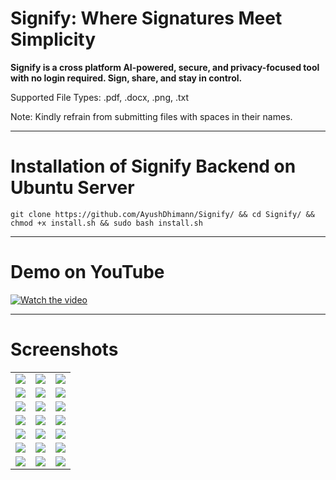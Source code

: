 # Signify: Where Signatures Meet Simplicity

**Signify is a cross platform AI-powered, secure, and privacy-focused tool with no login required. Sign, share, and stay in control.**

Supported File Types: .pdf, .docx, .png, .txt

Note: Kindly refrain from submitting files with spaces in their names.

---

# Installation of Signify Backend on Ubuntu Server

```
git clone https://github.com/AyushDhimann/Signify/ && cd Signify/ && chmod +x install.sh && sudo bash install.sh
```

---

# Demo on YouTube

[![Watch the video](https://img.youtube.com/vi/Sh2jXEjD3XY/hqdefault.jpg)](https://www.youtube.com/watch?v=Sh2jXEjD3XY)

---

# Screenshots

<table>
  <tr>
    <td><img src="https://github.com/AyushDhimann/Signify/assets/95091403/d2943b70-1650-4b8b-a1d8-70079ccca76c" ></td>
    <td><img src="https://github.com/AyushDhimann/Signify/assets/95091403/abb7aee2-148c-4fdd-98b8-5ea677c29a3d" ></td>
    <td><img src="https://github.com/AyushDhimann/Signify/assets/95091403/f5153b10-25bd-48fc-bd8e-c1720ec12012"></td>
  </tr>
  <tr>
    <td><img src="https://github.com/AyushDhimann/Signify/assets/95091403/f1cdd64c-811a-4fb9-9821-b82454c221b2" ></td>
    <td><img src="https://github.com/AyushDhimann/Signify/assets/95091403/521ca2b7-e367-48b0-89d5-ca95749fb5cf" ></td>
    <td><img src="https://github.com/AyushDhimann/Signify/assets/95091403/9102d5d4-162b-4df9-9eca-00046297907c"></td>
  </tr>
  <tr>
    <td><img src="https://github.com/AyushDhimann/Signify/assets/95091403/24fdbb84-afd1-4037-afc8-f044dada8d15" ></td>
    <td><img src="https://github.com/AyushDhimann/Signify/assets/95091403/f0570e58-ad59-4780-9e1b-81cf793ae86b" ></td>
    <td><img src="https://github.com/AyushDhimann/Signify/assets/95091403/ff3eec15-f8fb-4282-9d3b-c92c27d21601"></td>
  </tr>
  <tr>
    <td><img src="https://github.com/AyushDhimann/Signify/assets/95091403/0bc46dac-1767-443f-ba85-8e350034e259" ></td>
    <td><img src="https://github.com/AyushDhimann/Signify/assets/95091403/01a40da1-9178-4ae9-ba85-b8a75d656932" ></td>
    <td><img src="https://github.com/AyushDhimann/Signify/assets/95091403/0e25f45b-9f80-47c0-8640-d7f0d3528d4e"></td>
  </tr>
  <tr>
    <td><img src="https://github.com/AyushDhimann/Signify/assets/95091403/2bfc10ba-f33b-420d-b5c7-b2ea09d37bdb" ></td>
    <td><img src="https://github.com/AyushDhimann/Signify/assets/95091403/9bf5ae33-7b98-4873-ba31-09f98c063396" ></td>
    <td><img src="https://github.com/AyushDhimann/Signify/assets/95091403/f23c669c-0a03-4eed-a1aa-45f4c6a0f71c"></td>
  </tr>
  <tr>
    <td><img src="https://github.com/AyushDhimann/Signify/assets/95091403/a2069542-d2c9-415f-bc9e-d2ee1993e025" ></td>
    <td><img src="https://github.com/AyushDhimann/Signify/assets/95091403/74f25904-dc1f-4ae2-8db3-cc1b03887c6c" ></td>
    <td><img src="https://github.com/AyushDhimann/Signify/assets/95091403/3934c74a-cc82-4d14-8ff8-47b392bb0811"></td>
  </tr>
  <tr>
    <td><img src="https://github.com/AyushDhimann/Signify/assets/95091403/cf8150d6-a9d1-4f32-a070-7190ab64b84d" ></td>
    <td><img src="https://github.com/AyushDhimann/Signify/assets/95091403/022a5982-865a-4d7a-8f3c-1c09aab214ba" ></td>
    <td><img src="https://github.com/AyushDhimann/Signify/assets/95091403/f93162d6-a6d7-444d-8a7f-dad6368165d9"></td>
  </tr>
</table>
